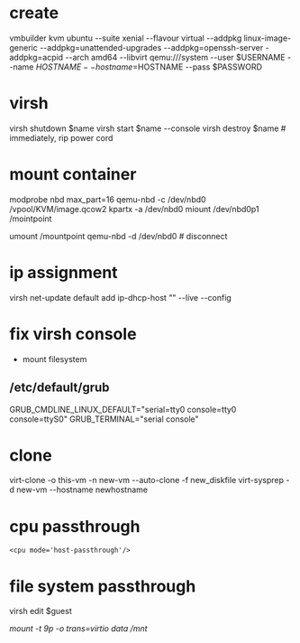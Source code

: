 # create

vmbuilder kvm ubuntu --suite xenial --flavour virtual --addpkg linux-image-generic --addpkg=unattended-upgrades --addpkg=openssh-server -addpkg=acpid --arch amd64 --libvirt qemu:///system --user $USERNAME --name $HOSTNAME --hostname=$HOSTNAME --pass $PASSWORD

# virsh

virsh shutdown $name
virsh start $name --console
virsh destroy $name # immediately, rip power cord

# mount container

modprobe nbd max_part=16
qemu-nbd -c /dev/nbd0 /vpool/KVM/image.qcow2
kpartx -a /dev/nbd0
miount /dev/nbd0p1 /mointpoint

umount /mountpoint
qemu-nbd -d /dev/nbd0 # disconnect

# ip assignment

virsh net-update default add ip-dhcp-host "<host mac='$MAC' name='$NAME' ip='$IP' />" --live --config

# fix virsh console

 - mount filesystem

## /etc/default/grub

GRUB_CMDLINE_LINUX_DEFAULT="serial=tty0 console=tty0 console=ttyS0"
GRUB_TERMINAL="serial console"

# clone

virt-clone -o this-vm -n new-vm --auto-clone -f new_diskfile
virt-sysprep -d new-vm --hostname newhostname

# cpu passthrough

    <cpu mode='host-passthrough'/>

# file system passthrough

virsh edit $guest

<devices>
    <filesystem type='mount' accessmode='mapped'>
      <source dir='/vpool/KVM/guest/data'/>
      <target dir='data'/>
      <address type='pci' domain='0x0000' bus='0x00' slot='0x05' function='0x0'/>
    </filesystem>
</devices>

mount -t 9p -o trans=virtio data /mnt
